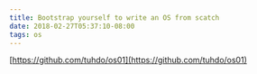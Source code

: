 ```yaml
---
title: Bootstrap yourself to write an OS from scatch
date: 2018-02-27T05:37:10-08:00
tags: os
---
```

[https://github.com/tuhdo/os01](https://github.com/tuhdo/os01)
